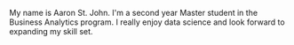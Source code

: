 My name is Aaron St. John. I'm a second year Master student in the Business Analytics program. I really enjoy data science and look forward to expanding my skill set.
